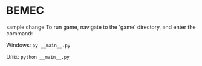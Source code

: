 # BEMEC
sample change
To run game, navigate to the 'game' directory, and enter the command:

Windows: `py __main__.py`

Unix: `python __main__.py`
